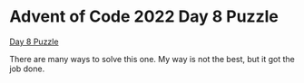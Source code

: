 # Advent of Code 2022 Day 8 Puzzle

[Day 8 Puzzle](https://adventofcode.com/2022/day/8)

There are many ways to solve this one. My way is not the best, but it got the job done.
